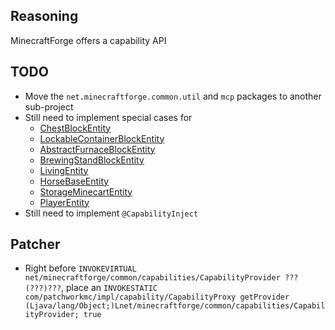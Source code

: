 ## Reasoning
MinecraftForge offers a capability API

## TODO
* Move the `net.minecraftforge.common.util` and `mcp` packages to another sub-project
* Still need to implement special cases for
  * [ChestBlockEntity](https://github.com/MinecraftForge/MinecraftForge/blob/d28cd0352b6b0fe86e062f29e681c3b14572c6d5/patches/minecraft/net/minecraft/tileentity/ChestTileEntity.java.patch#L34-L43)
  * [LockableContainerBlockEntity](https://github.com/MinecraftForge/MinecraftForge/blob/d28cd0352b6b0fe86e062f29e681c3b14572c6d5/patches/minecraft/net/minecraft/tileentity/LockableTileEntity.java.patch#L13-L19)
  * [AbstractFurnaceBlockEntity](https://github.com/MinecraftForge/MinecraftForge/blob/d28cd0352b6b0fe86e062f29e681c3b14572c6d5/patches/minecraft/net/minecraft/tileentity/AbstractFurnaceTileEntity.java.patch#L123-L134)
  * [BrewingStandBlockEntity](https://github.com/MinecraftForge/MinecraftForge/blob/d28cd0352b6b0fe86e062f29e681c3b14572c6d5/patches/minecraft/net/minecraft/tileentity/BrewingStandTileEntity.java.patch#L57-L68)
  * [LivingEntity](https://github.com/MinecraftForge/MinecraftForge/blob/d28cd0352b6b0fe86e062f29e681c3b14572c6d5/patches/minecraft/net/minecraft/entity/LivingEntity.java.patch#L488-L496)
  * [HorseBaseEntity](https://github.com/MinecraftForge/MinecraftForge/blob/d28cd0352b6b0fe86e062f29e681c3b14572c6d5/patches/minecraft/net/minecraft/entity/passive/horse/AbstractHorseEntity.java.patch#L43-L48)
  * [StorageMinecartEntity](https://github.com/MinecraftForge/MinecraftForge/blob/d28cd0352b6b0fe86e062f29e681c3b14572c6d5/patches/minecraft/net/minecraft/entity/item/minecart/ContainerMinecartEntity.java.patch#L44-L49)
  * [PlayerEntity](https://github.com/MinecraftForge/MinecraftForge/blob/d28cd0352b6b0fe86e062f29e681c3b14572c6d5/patches/minecraft/net/minecraft/entity/player/PlayerEntity.java.patch#L497-L505)
* Still need to implement `@CapabilityInject`

## Patcher
* Right before `INVOKEVIRTUAL net/minecraftforge/common/capabilities/CapabilityProvider ??? (???)???`,
  place an `INVOKESTATIC com/patchworkmc/impl/capability/CapabilityProxy getProvider (Ljava/lang/Object;)Lnet/minecraftforge/common/capabilities/CapabilityProvider; true`
